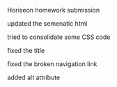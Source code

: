 Horiseon homework submission

updated the semenatic html

tried to consolidate some CSS code

fixed the title

fixed the broken navigation link

added alt attribute
